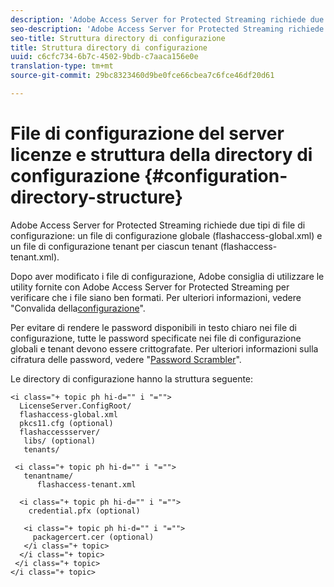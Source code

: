 ```yaml
---
description: 'Adobe Access Server for Protected Streaming richiede due tipi di file di configurazione: un file di configurazione globale (flashaccess-global.xml) e un file di configurazione tenant per ciascun tenant (flashaccess-tenant.xml).'
seo-description: 'Adobe Access Server for Protected Streaming richiede due tipi di file di configurazione: un file di configurazione globale (flashaccess-global.xml) e un file di configurazione tenant per ciascun tenant (flashaccess-tenant.xml).'
seo-title: Struttura directory di configurazione
title: Struttura directory di configurazione
uuid: c6cfc734-6b7c-4502-9bdb-c7aaca156e0e
translation-type: tm+mt
source-git-commit: 29bc8323460d9be0fce66cbea7c6fce46df20d61

---
```



# File di configurazione del server licenze e struttura della directory di configurazione {#configuration-directory-structure}

Adobe Access Server for Protected Streaming richiede due tipi di file di configurazione: un file di configurazione globale (flashaccess-global.xml) e un file di configurazione tenant per ciascun tenant (flashaccess-tenant.xml).

Dopo aver modificato i file di configurazione, Adobe consiglia di utilizzare le utility fornite con Adobe Access Server for Protected Streaming per verificare che i file siano ben formati. Per ulteriori informazioni, vedere &quot;Convalida della[configurazione](../../aaxs-protected-streaming/aaxs-protected-streaming-utilities/configuration-validator.md)&quot;.

Per evitare di rendere le password disponibili in testo chiaro nei file di configurazione, tutte le password specificate nei file di configurazione globali e tenant devono essere crittografate. Per ulteriori informazioni sulla cifratura delle password, vedere &quot;[Password Scrambler](../../aaxs-protected-streaming/aaxs-protected-streaming-utilities/password-scrambler.md)&quot;.

Le directory di configurazione hanno la struttura seguente:

```
<i class="+ topic ph hi-d="" i "="">
  LicenseServer.ConfigRoot/  
  flashaccess-global.xml  
  pkcs11.cfg (optional)  
  flashaccessserver/  
   libs/ (optional)  
   tenants/  
     
 <i class="+ topic ph hi-d="" i "="">
   tenantname/  
      flashaccess-tenant.xml  
       
  <i class="+ topic ph hi-d="" i "="">
    credential.pfx (optional)  
        
   <i class="+ topic ph hi-d="" i "="">
     packagercert.cer (optional) 
   </i class="+ topic> 
  </i class="+ topic> 
 </i class="+ topic> 
</i class="+ topic>
```

